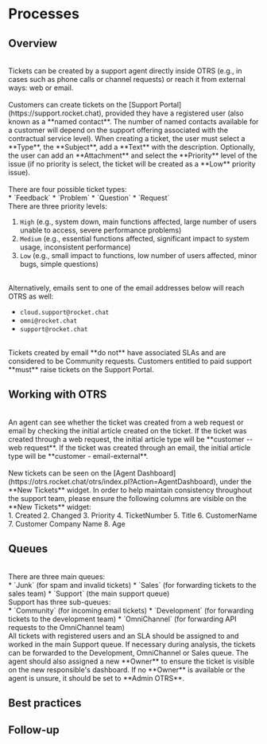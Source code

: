 # Processes

## Overview
<br/>
Tickets can be created by a support agent directly inside OTRS (e.g., in cases such as phone calls or channel requests) or reach it from external ways: web or email.
<br/><br/>
Customers can create tickets on the [Support Portal](https://support.rocket.chat), provided they have a registered user (also known as a **named contact**. The number of named contacts available for a customer will depend on the support offering associated with the contractual service level). When creating a ticket, the user must select a **Type**, the **Subject**, add a **Text** with the description. Optionally, the user can add an **Attachment** and select the **Priority** level of the issue (if no priority is select, the ticket will be created as a **Low** priority issue).
<br/><br/>
There are four possible ticket types:
<br/>
* `Feedback`
* `Problem`
* `Question`
* `Request`

<br/>
There are three priority levels:
<br/>

1. `High` (e.g., system down, main functions affected, large number of users unable to access, severe performance problems)
2. `Medium` (e.g., essential functions affected, significant impact to system usage, inconsistent performance)
3. `Low` (e.g., small impact to functions, low number of users affected, minor bugs, simple questions)

<br/>
Alternatively, emails sent to one of the email addresses below will reach OTRS as well:
<br/>

* `cloud.support@rocket.chat`
* `omni@rocket.chat`
* `support@rocket.chat`

<br/>
Tickets created by email **do not** have associated SLAs and are considered to be Community requests. Customers entitled to paid support **must** raise tickets on the Support Portal.

## Working with OTRS
<br/>
An agent can see whether the ticket was created from a web request or email by checking the initial article created on the ticket. If the ticket was created through a web request, the initial article type will be **customer -- web request**. If the ticket was created through an email, the initial article type will be **customer - email-external**.
<br/><br/>
New tickets can be seen on the [Agent Dashboard](https://otrs.rocket.chat/otrs/index.pl?Action=AgentDashboard), under the **New Tickets** widget. In order to help maintain consistency throughout the support team, please ensure the following columns are visible on the **New Tickets** widget:
<br/>
1. Created
2. Changed
3. Priority
4. TicketNumber
5. Title
6. CustomerName
7. Customer Company Name
8. Age

## Queues
<br/>
There are three main queues:
<br/>
* `Junk` (for spam and invalid tickets)
* `Sales` (for forwarding tickets to the sales team)
* `Support` (the main support queue)

<br/>
Support has three sub-queues:
<br/>
* `Community` (for incoming email tickets)
* `Development` (for forwarding tickets to the development team)
* `OmniChannel` (for forwarding API requests to the OmniChannel team)

<br/>
All tickets with registered users and an SLA should be assigned to and worked in the main Support queue. If necessary during analysis, the tickets can be forwarded to the Development, OmniChannel or Sales queue. The agent should also assigned a new **Owner** to ensure the ticket is visible on the new responsible's dashboard. If no **Owner** is available or the agent is unsure, it should be set to **Admin OTRS**.

## Best practices

## Follow-up
